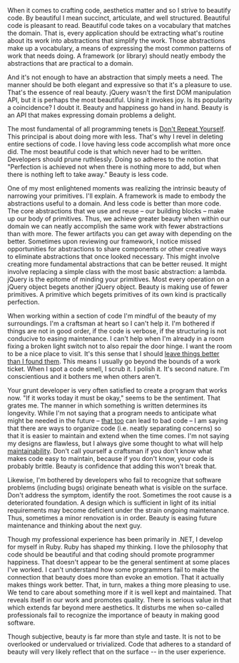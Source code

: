 When it comes to crafting code, aesthetics matter and so I strive to beautify code.  By beautiful I mean succinct, articulate, and well structured.  Beautiful code is pleasant to read.  Beautiful code takes on a vocabulary that matches the domain.  That is, every application should be extracting what's routine about its work into abstractions that simplify the work.  Those abstractions make up a vocabulary, a means of expressing the most common patterns of work that needs doing.  A framework (or library) should neatly embody the abstractions that are practical to a domain.

And it's not enough to have an abstraction that simply meets a need. The manner should be both elegant and expressive so that it's a pleasure to use.  That's the essence of real beauty.  jQuery wasn't the first DOM manipulation API, but it is perhaps the most beautiful.  Using it invokes joy.  Is its popularity a coincidence?  I doubt it.  Beauty and happiness go hand in hand.  Beauty is an API that makes expressing domain problems a delight.

The most fundamental of all programming tenets is [Don't Repeat Yourself]( http://en.wikipedia.org/wiki/Don't_repeat_yourself).  This principal is about doing more with less.  That's why I revel in deleting entire sections of code.  I love having less code accomplish what more once did.  The most beautiful code is that which never had to be written.  Developers should prune ruthlessly.  Doing so adheres to the notion that "Perfection is achieved not when there is nothing more to add, but when there is nothing left to take away."  Beauty is less code.

One of my most enlightened moments was realizing the intrinsic beauty of narrowing your primitives.  I'll explain.  A framework is made to embody the abstractions useful to a domain.  And less code is better than more code.  The core abstractions that we use and reuse – our building blocks – make up our body of primitives.  Thus, we achieve greater beauty when within our domain we can neatly accomplish the same work with fewer abstractions than with more.  The fewer artifacts you can get away with depending on the better.  Sometimes upon reviewing our framework, I notice missed opportunities for abstractions to share components or other creative ways to eliminate abstractions that once looked necessary.  This might involve creating more fundamental abstractions that can be better reused.  It might involve replacing a simple class with the most basic abstraction: a lambda.  jQuery is the epitome of minding your primitives.  Most every operation on a jQuery object begets another jQuery object.  Beauty is making use of fewer primitives.  A primitive which begets primitives of its own kind is practically perfection.
 
When working within a section of code I'm mindful of the beauty of my surroundings.  I'm a craftsman at heart so I can't help it.  I'm bothered if things are not in good order, if the code is verbose, if the structuring is not conducive to easing maintenance.  I can't help when I'm already in a room fixing a broken light switch not to also repair the door hinge.  I want the room to be a nice place to visit.  It's this sense that I should [leave things better than I found them](http://programmer.97things.oreilly.com/wiki/index.php/The_Boy_Scout_Rule).  This means I usually go beyond the bounds of a work ticket.  When I spot a code smell, I scrub it.  I polish it.  It's second nature.  I'm conscientious and it bothers me when others aren't.

Your grunt developer is very often satisfied to create a program that works now.  "If it works today it must be okay," seems to be the sentiment.  That grates me.  The manner in which something is written determines its longevity.  While I'm not saying that a program needs to anticipate what might be needed in the future – [that too]( http://en.wikipedia.org/wiki/You_aren't_gonna_need_it) can lead to bad code – I am saying that there are ways to organize code (i.e. neatly separating concerns) so that it is easier to maintain and extend when the time comes.  I'm not saying my designs are flawless, but I always give some thought to what will help [maintainability](http://en.wikipedia.org/wiki/Maintainability).  Don't call yourself a craftsman if you don't know what makes code easy to maintain, because if you don't know, your code is probably brittle.  Beauty is confidence that adding this won't break that.

Likewise, I'm bothered by developers who fail to recognize that software problems (including bugs) originate beneath what is visible on the surface.  Don't address the symptom, identify the root.  Sometimes the root cause is a deteriorated foundation.  A design which is sufficient in light of its initial requirements may become deficient under the strain ongoing maintenance.  Thus, sometimes a minor renovation is in order.  Beauty is easing future maintenance and thinking about the next guy. 

Though my professional experience has been primarily in .NET, I develop for myself in Ruby.  Ruby has shaped my thinking.  I love the philosophy that code should be beautiful and that coding should promote programmer happiness.  That doesn't appear to be the general sentiment at some places I've worked.  I can't understand how some programmers fail to make the connection that beauty does more than evoke an emotion.  That it actually makes things work better.  That, in turn, makes a thing more pleasing to use.  We tend to care about something more if it is well kept and maintained.  That reveals itself in our work and promotes quality.  There is serious value in that which extends far beyond mere aesthetics.  It disturbs me when so-called professionals fail to recognize the importance of beauty in making good software.

Though subjective, beauty is far more than style and taste.  It is not to be overlooked or undervalued or trivialized.  Code that adheres to a standard of beauty will very likely reflect that on the surface -- in the user experience.